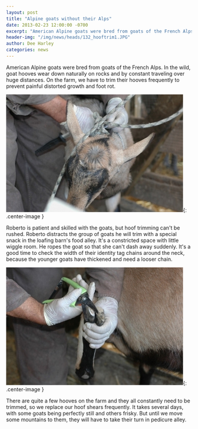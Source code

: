 ```yaml
---
layout: post
title: "Alpine goats without their Alps"
date: 2013-02-23 12:00:00 -0700
excerpt: "American Alpine goats were bred from goats of the French Alps. In the wild, goat hooves wear down ..."
header-img: "/img/news/heads/132_hooftrim1.JPG"
author: Dee Harley
categories: news
---
```

American Alpine goats were bred from goats of the French Alps. In the
wild, goat hooves wear down naturally on rocks and by constant
traveling over huge distances. On the farm, we have to trim their
hooves frequently to prevent painful distorted growth and foot rot.

![image](/img/news/132_hooftrim1.JPG){: .center-image }

Roberto is patient and skilled with the goats, but hoof trimming can't
be rushed. Roberto distracts the group of goats he will trim with a
special snack in the loafing barn's food alley. It's a constricted
space with little wiggle room. He ropes the goat so that she can't
dash away suddenly. It's a good time to check the width of their
identity tag chains around the neck, because the younger goats have
thickened and need a looser chain.

![image](/img/news/132_hooftrim2.JPG){: .center-image }

There are quite a few hooves on the farm and they all constantly need
to be trimmed, so we replace our hoof shears frequently. It takes
several days, with some goats being perfectly still and others frisky.
But until we move some mountains to them, they will have to take their
turn in pedicure alley.



